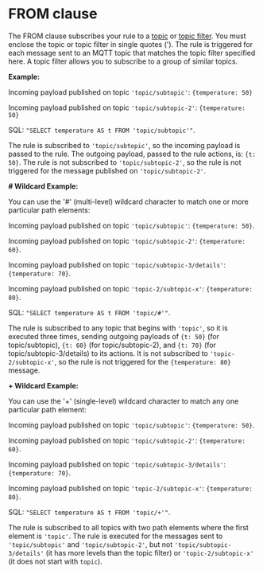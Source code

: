 # FROM clause<a name="iot-sql-from"></a>

The FROM clause subscribes your rule to a [topic](topics.md#topicnames) or [topic filter](topics.md#topicfilters)\. You must enclose the topic or topic filter in single quotes \('\)\. The rule is triggered for each message sent to an MQTT topic that matches the topic filter specified here\. A topic filter allows you to subscribe to a group of similar topics\.

**Example:**

Incoming payload published on topic `'topic/subtopic'`: `{temperature: 50}`

Incoming payload published on topic `'topic/subtopic-2'`: `{temperature: 50}`

SQL: `"SELECT temperature AS t FROM 'topic/subtopic'"`\.

The rule is subscribed to `'topic/subtopic'`, so the incoming payload is passed to the rule\. The outgoing payload, passed to the rule actions, is: `{t: 50}`\. The rule is not subscribed to `'topic/subtopic-2'`, so the rule is not triggered for the message published on `'topic/subtopic-2'`\.

**\# Wildcard Example:**

You can use the '\#' \(multi\-level\) wildcard character to match one or more particular path elements:

Incoming payload published on topic `'topic/subtopic'`: `{temperature: 50}`\.

Incoming payload published on topic `'topic/subtopic-2'`: `{temperature: 60}`\.

Incoming payload published on topic `'topic/subtopic-3/details'`: `{temperature: 70}`\.

Incoming payload published on topic `'topic-2/subtopic-x'`: `{temperature: 80}`\.

SQL: `"SELECT temperature AS t FROM 'topic/#'"`\.

The rule is subscribed to any topic that begins with `'topic'`, so it is executed three times, sending outgoing payloads of `{t: 50}` \(for topic/subtopic\), `{t: 60}` \(for topic/subtopic\-2\), and `{t: 70}` \(for topic/subtopic\-3/details\) to its actions\. It is not subscribed to `'topic-2/subtopic-x'`, so the rule is not triggered for the `{temperature: 80}` message\.

**\+ Wildcard Example:**

You can use the '\+' \(single\-level\) wildcard character to match any one particular path element:

Incoming payload published on topic `'topic/subtopic'`: `{temperature: 50}`\.

Incoming payload published on topic `'topic/subtopic-2'`: `{temperature: 60}`\.

Incoming payload published on topic `'topic/subtopic-3/details'`: `{temperature: 70}`\.

Incoming payload published on topic `'topic-2/subtopic-x'`: `{temperature: 80}`\.

SQL: `"SELECT temperature AS t FROM 'topic/+'"`\.

The rule is subscribed to all topics with two path elements where the first element is `'topic'`\. The rule is executed for the messages sent to `'topic/subtopic'` and `'topic/subtopic-2'`, but not `'topic/subtopic-3/details'` \(it has more levels than the topic filter\) or `'topic-2/subtopic-x'` \(it does not start with `topic`\)\.